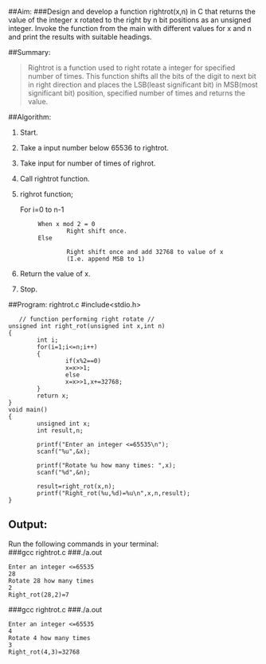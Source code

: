 ##Aim:
###Design and develop a function rightrot(x,n) in C that returns the value of the integer x rotated to the right by n bit positions as an unsigned integer. Invoke the function from the main with different values for x and n and print the results with suitable headings. 

##Summary:
>Rightrot is a function used to right rotate a integer for specified number of times. This function shifts all the bits of the digit to next bit in right direction and places the LSB(least significant bit) in MSB(most significant bit) position, specified number of times and returns the value.

##Algorithm:
1. Start.
2. Take a input number below 65536 to rightrot.
3. Take input for number of times of righrot.
4. Call rightrot function.
5. righrot function;
	
	 For i=0 to n-1
	
			When x mod 2 = 0
					Right shift once.
       		Else 
	
					Right shift once and add 32768 to value of x 
					(I.e. append MSB to 1)


6. Return the value of x.
7. Stop.

##Program: rightrot.c
	#include<stdio.h>
	
       // function performing right rotate //
	unsigned int right_rot(unsigned int x,int n)
	{        
	        int i;
	        for(i=1;i<=n;i++)
	        {
	                if(x%2==0)
	                x=x>>1;
	                else 
	                x=x>>1,x+=32768;
	        }
	        return x;
	}
	void main()
	{
	        unsigned int x; 
	        int result,n; 
	        
		    printf("Enter an integer <=65535\n");
	        scanf("%u",&x); 
	
	        printf("Rotate %u how many times: ",x); 
	        scanf("%d",&n);

	        result=right_rot(x,n);
	        printf("Right_rot(%u,%d)=%u\n",x,n,result);
	}   


## Output:

Run the following commands in your terminal:<br>
###gcc rightrot.c
###./a.out

	Enter an integer <=65535
	28
	Rotate 28 how many times
	2
	Right_rot(28,2)=7



###gcc rightrot.c
###./a.out

	Enter an integer <=65535
	4
	Rotate 4 how many times
	3
	Right_rot(4,3)=32768
